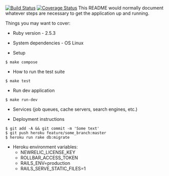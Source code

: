 [![Build Status](https://travis-ci.org/zipofar/fsl-task_manager.svg?branch=master)](https://travis-ci.org/zipofar/fsl-task_manager)
[![Coverage Status](https://coveralls.io/repos/github/zipofar/fsl-task_manager/badge.svg?branch=feature%2Fcoveralls)](https://coveralls.io/github/zipofar/fsl-task_manager?branch=feature%2Fcoveralls)
This README would normally document whatever steps are necessary to get the
application up and running.

Things you may want to cover:

* Ruby version - 2.5.3

* System dependencies - OS Linux

* Setup
```
$ make compose
```

* How to run the test suite
```
$ make test
```

* Run dev application
```
$ make run-dev
```

* Services (job queues, cache servers, search engines, etc.)

* Deployment instructions
```
$ git add -A && git commit -m 'Some text'
$ git push heroku feature/some_branch:master
$ heroku run rake db:migrate
```

* Heroku environment variables:
  * NEWRELIC_LICENSE_KEY
  * ROLLBAR_ACCESS_TOKEN
  * RAILS_ENV=production
  * RAILS_SERVE_STATIC_FILES=1

